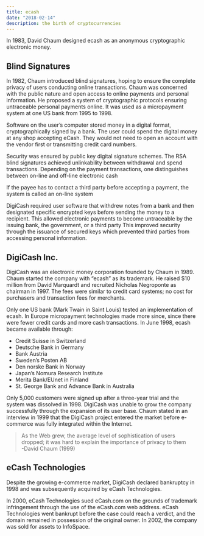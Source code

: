 ```yaml
---
title: ecash
date: "2018-02-14"
description: the birth of cryptocurrencies
---
```


In 1983, David Chaum designed ecash as an anonymous cryptographic electronic money.

## Blind Signatures

In 1982, Chaum introduced blind signatures, hoping to ensure the complete privacy of users conducting online transactions. Chaum was concerned with the public nature and open access to online payments and personal information. He proposed a system of cryptographic protocols ensuring untraceable personal payments online. It was used as a micropayment system at one US bank from 1995 to 1998.

Software on the user’s computer stored money in a digital format, cryptographically signed by a bank. The user could spend the digital money at any shop accepting eCash. They would not need to open an account with the vendor first or transmitting credit card numbers.

Security was ensured by public key digital signature schemes. The RSA blind signatures achieved unlinkability between withdrawal and spend transactions. Depending on the payment transactions, one distinguishes between on-line and off-line electronic cash

If the payee has to contact a third party before accepting a payment, the system is called an on-line system

DigiCash required user software that withdrew notes from a bank and then designated specific encrypted keys before sending the money to a recipient. This allowed electronic payments to become untraceable by the issuing bank, the government, or a third party This improved security through the issuance of secured keys which prevented third parties from accessing personal information.

## DigiCash Inc.

DigiCash was an electronic money corporation founded by Chaum in 1989. Chaum started the company with “ecash” as its trademark. He raised $10 million from David Marquardt and recruited Nicholas Negroponte as chairman in 1997. The fees were similar to credit card systems; no cost for purchasers and transaction fees for merchants.

Only one US bank (Mark Twain in Saint Louis) tested an implementation of ecash. In Europe micropayment technologies made more since, since there were fewer credit cards and more cash transactions. In June 1998, ecash became available through:
* Credit Suisse in Switzerland
* Deutsche Bank in Germany
* Bank Austria
* Sweden’s Posten AB
* Den norske Bank in Norway
* Japan’s Nomura Research Institute
* Merita Bank/EUnet in Finland
* St. George Bank and Advance Bank in Australia

Only 5,000 customers were signed up after a three-year trial and the system was dissolved in 1998. DigiCash was unable to grow the company successfully through the expansion of its user base. Chaum stated in an interview in 1999 that the DigiCash project entered the market before e-commerce was fully integrated within the Internet.

>As the Web grew, the average level of sophistication of users dropped; it was hard to explain the importance of privacy to them  
>-David Chaum (1999)

## eCash Technologies

Despite the growing e-commerce market, DigiCash declared bankruptcy in 1998 and was subsequently acquired by eCash Technologies.

In 2000, eCash Technologies sued eCash.com on the grounds of trademark infringement through the use of the eCash.com web address. eCash Technologies went bankrupt before the case could reach a verdict, and the domain remained in possession of the original owner. In 2002, the company was sold for assets to InfoSpace.